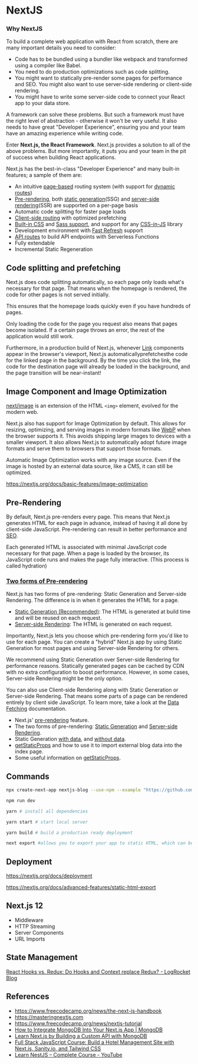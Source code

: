 # NextJS

### Why NextJS

To build a complete web application with React from scratch, there are many important details you need to consider:

- Code has to be bundled using a bundler like webpack and transformed using a compiler like Babel.
- You need to do production optimizations such as code splitting.
- You might want to statically pre-render some pages for performance and SEO. You might also want to use server-side rendering or client-side rendering.
- You might have to write some server-side code to connect your React app to your data store.

A framework can solve these problems. But such a framework must have the right level of abstraction - otherwise it won't be very useful. It also needs to have great "Developer Experience", ensuring you and your team have an amazing experience while writing code.

Enter **Next.js, the React Framework**. Next.js provides a solution to all of the above problems. But more importantly, it puts you and your team in the pit of success when building React applications.

Next.js has the best-in-class "Developer Experience" and many built-in features; a sample of them are:

- An intuitive [page-based](https://nextjs.org/docs/basic-features/pages) routing system (with support for [dynamic routes](https://nextjs.org/docs/routing/dynamic-routes))
- [Pre-rendering](https://nextjs.org/docs/basic-features/pages#pre-rendering), both [static generation](https://nextjs.org/docs/basic-features/pages#static-generation-recommended)(SSG) and [server-side rendering](https://nextjs.org/docs/basic-features/pages#server-side-rendering)(SSR) are supported on a per-page basis
- Automatic code splitting for faster page loads
- [Client-side routing](https://nextjs.org/docs/routing/introduction#linking-between-pages) with optimized prefetching
- [Built-in CSS](https://nextjs.org/docs/basic-features/built-in-css-support) and [Sass support](https://nextjs.org/docs/basic-features/built-in-css-support#sass-support), and support for any [CSS-in-JS](https://nextjs.org/docs/basic-features/built-in-css-support#css-in-js) library
- Development environment with [Fast Refresh](https://nextjs.org/docs/basic-features/fast-refresh) support
- [API routes](https://nextjs.org/docs/api-routes/introduction) to build API endpoints with Serverless Functions
- Fully extendable
- Incremental Static Regeneration

## Code splitting and prefetching

Next.js does code splitting automatically, so each page only loads what's necessary for that page. That means when the homepage is rendered, the code for other pages is not served initially.

This ensures that the homepage loads quickly even if you have hundreds of pages.

Only loading the code for the page you request also means that pages become isolated. If a certain page throws an error, the rest of the application would still work.

Furthermore, in a production build of Next.js, whenever [Link](https://nextjs.org/docs/api-reference/next/link) components appear in the browser's viewport, Next.js automaticallyprefetchesthe code for the linked page in the background. By the time you click the link, the code for the destination page will already be loaded in the background, and the page transition will be near-instant!

## Image Component and Image Optimization

[next/image](https://nextjs.org/docs/api-reference/next/image) is an extension of the HTML `<img>` element, evolved for the modern web.

Next.js also has support for Image Optimization by default. This allows for resizing, optimizing, and serving images in modern formats like [WebP](https://developer.mozilla.org/en-US/docs/Web/Media/Formats/Image_types#webp) when the browser supports it. This avoids shipping large images to devices with a smaller viewport. It also allows Next.js to automatically adopt future image formats and serve them to browsers that support those formats.

Automatic Image Optimization works with any image source. Even if the image is hosted by an external data source, like a CMS, it can still be optimized.

https://nextjs.org/docs/basic-features/image-optimization

## Pre-Rendering

By default, Next.js pre-renders every page. This means that Next.js generates HTML for each page in advance, instead of having it all done by client-side JavaScript. Pre-rendering can result in better performance and [SEO](https://en.wikipedia.org/wiki/Search_engine_optimization).

Each generated HTML is associated with minimal JavaScript code necessary for that page. When a page is loaded by the browser, its JavaScript code runs and makes the page fully interactive. (This process is called hydration)

### [Two forms of Pre-rendering](https://nextjs.org/docs/basic-features/pages#two-forms-of-pre-rendering)

Next.js has two forms of pre-rendering: Static Generation and Server-side Rendering. The difference is in when it generates the HTML for a page.

- [Static Generation (Recommended)](https://nextjs.org/docs/basic-features/pages#static-generation-recommended): The HTML is generated at build time and will be reused on each request.
- [Server-side Rendering](https://nextjs.org/docs/basic-features/pages#server-side-rendering): The HTML is generated on each request.

Importantly, Next.js lets you choose which pre-rendering form you'd like to use for each page. You can create a "hybrid" Next.js app by using Static Generation for most pages and using Server-side Rendering for others.

We recommend using Static Generation over Server-side Rendering for performance reasons. Statically generated pages can be cached by CDN with no extra configuration to boost performance. However, in some cases, Server-side Rendering might be the only option.

You can also use Client-side Rendering along with Static Generation or Server-side Rendering. That means some parts of a page can be rendered entirely by client side JavaScript. To learn more, take a look at the [Data Fetching](https://nextjs.org/docs/basic-features/data-fetching#fetching-data-on-the-client-side) documentation.

- Next.js' [pre-rendering](https://nextjs.org/docs/basic-features/pages#pre-rendering) feature.
- The two forms of pre-rendering: [Static Generation](https://nextjs.org/docs/basic-features/pages#static-generation-recommended) and [Server-side Rendering](https://nextjs.org/docs/basic-features/pages#server-side-rendering).
- Static Generation [with data](https://nextjs.org/docs/basic-features/pages#static-generation-with-data), and [without data](https://nextjs.org/docs/basic-features/pages#static-generation-without-data).
- [getStaticProps](https://nextjs.org/docs/basic-features/data-fetching#getstaticprops-static-generation) and how to use it to import external blog data into the index page.
- Some useful information on [getStaticProps](https://nextjs.org/docs/basic-features/data-fetching#getstaticprops-static-generation).

## Commands

```bash
npx create-next-app nextjs-blog --use-npm --example "https://github.com/vercel/next-learn-starter/tree/master/learn-starter"

npm run dev

yarn # install all dependencies

yarn start # start local server

yarn build # build a production ready deployment

next export #allows you to export your app to static HTML, which can be run standalone without the need of a Node.js server.
```

## Deployment

https://nextjs.org/docs/deployment

https://nextjs.org/docs/advanced-features/static-html-export

## Next.js 12

- Middleware
- HTTP Streaming
- Server Components
- URL Imports

## State Management

[React Hooks vs. Redux: Do Hooks and Context replace Redux? - LogRocket Blog](https://blog.logrocket.com/react-hooks-context-redux-state-management/)

## References

- https://www.freecodecamp.org/news/the-next-js-handbook
- https://masteringnextjs.com
- https://www.freecodecamp.org/news/nextjs-tutorial
- [How to Integrate MongoDB Into Your Next.js App | MongoDB](https://www.mongodb.com/developer/languages/javascript/nextjs-with-mongodb/)
- [Learn Next.js by Building a Custom API with MongoDB](https://www.freecodecamp.org/news/full-stack-with-nextjs-and-appwrite-course/)
- [Full Stack JavaScript Course: Build a Hotel Management Site with Next.js, Sanity.io, and Tailwind CSS](https://www.freecodecamp.org/news/build-and-deploy-a-hotel-management-site/)
- [Learn NestJS – Complete Course - YouTube](https://www.youtube.com/watch?v=sFnAHC9lLaw&ab_channel=freeCodeCamp.org)
